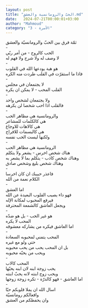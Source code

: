 ```yaml
---
layout: post
title: "الحبّ والرومانسية والعشق.md"
date:   2024-07-21T00:00:01+03:00
author: "Mahmoud"
category: "3 - الأسرة"
---
```

ثمّة فرق بين الحبّ والرومانسيّة والعشق\
-\
الحب كالروح - من أمر ربّي\
لا وصف له ولا شرح ولا فهم له\
-\
هو هبة يودعها الله في القلوب\
فاذا ما استقرّت في القلب طردت منه الكره\
-\
لا يجتمعان في مجلس\
القلب المحب - لا يمكن ان يكره\
-\
ولا يجتمعان لشخص واحد\
فالقلب اذا احب شخصا لن يكرهه\
-\
والرومانسية هي مظاهر الحب\
هي كالكلمات للمشاعر\
هي كالاهات للاوجاع\
هي كالبسمات للافراح\
ولكنها ليست الحب نفسه\
-\
الرومانسية هي مظاهر الحب\
هناك شخص اخرس - يشعر ولا يتكلم\
وهناك شخص كاذب - يتكلم بما لا يشعر به\
وهناك شخص بليغ وشخص صادق\
-\
فاعذر حبيبك ان كان اخرسا\
الكلام نعمة من الله\
-\
اما العشق\
فهو داء يصيب القلوب البعيدة عن الله\
فيرفع المحبوب لمكانة الإله\
ويجعل العاشق كالشمعة المحترقة\
-\
هو غير الحب - بل هو ضدّه\
المحب لا يكره\
اما العاشق فيكره من يشاركه معشوقه\
-\
المحب يتمني لمحبوبه السعادة\
حتي ولو مع غيره\
بل ان المحب يحب من يحب محبوبه\
ويحب من يحبّه محبوبه\
-\
المحب كالاب\
يحب زوجة ابنه لان ابنه يحبّها\
ويحب زوج ابنته لانه يحبّ ابنته\
اما العاشق - فهو كالدرّة - تكره زوجة زوجها\
-\
اسال الله ان يملا قلوبكم حبّا\
وافعالكم رومانسيّة\
وان يحفظكم من العشق

